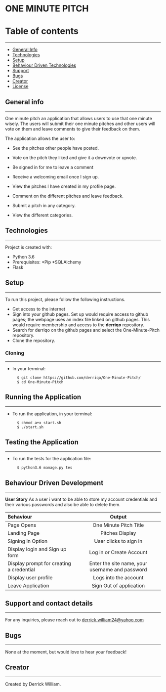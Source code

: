 # ONE MINUTE PITCH


# Table of contents
***
* [General Info](#General-Info)
* [Technologies](#Technologies)
* [Setup](#Setup)
* [Behaviour Driven Technologies](#Behaviour-Driven-Technologies)
* [Support](#Support)
* [Bugs](#Bugs)
* [Creator](#Creator)
* [License](#License)

## General info
---
One minute pitch an application that allows users to use that one minute wisely. The users will submit their one minute pitches and other users will vote on them and leave comments to give their feedback on them.

The application allows the user to:

* See the pitches other people have posted.

* Vote on the pitch they liked and give it a downvote or upvote.

* Be signed in for me to leave a comment

* Receive a welcoming email once I sign up.

* View the pitches I have created in my profile page.

* Comment on the different pitches and leave feedback.

* Submit a pitch in any category.

* View the different categories.

## Technologies
---
Project is created with:
* Python 3.6
* Prerequisites:   *Pip *SQLAlchemy
* Flask

## Setup
---
To run this project, please follow the following instructions.
-   Get access to the internet
-   Sign into your github pages. Set up would require access to github pages; the webpage uses an index file linked on github pages. This would require membership and access to the **derriqo** repository.
-   Search for derriqo on the github pages and select the One-Minute-Pitch repository.
-   Clone the repository.

### Cloning
---
* In your terminal:
        
        $ git clone https://github.com/derriqo/One-Minute-Pitch/
        $ cd One-Minute-Pitch

## Running the Application
---
* To run the application, in your terminal:

        $ chmod a+x start.sh
        $ ./start.sh
        
## Testing the Application
---
* To run the tests for the application file:

        $ python3.6 manage.py tes
        
## Behaviour Driven Development
---

**User Story**
As a user i want to be able to store my account credentials and their various passwords and also  be able to delete them.

| Behaviour | Output |
| :---------------- | :---------------: | 
| Page Opens | One Minute Pitch Title  |
| Landing Page | Pitches Display |
| Signing in Option | User clicks to sign in |
| Display login and Sign up form | Log in or Create Account |
| Display prompt for creating a credential | Enter the site name, your username and password |
| Display user profile |  Logs into the account |
| Leave Application | Sign Out of application|


## Support and contact details
---
For any inquiries, please reach out to derrick.william24@yahoo.com

## Bugs
---
None at the moment, but would love to hear your feedback!

## Creator
---

Created by Derrick William. 
